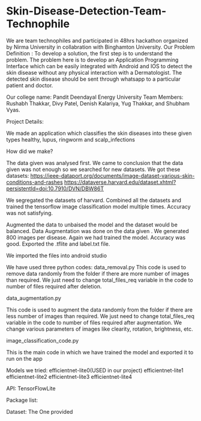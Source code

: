 # Skin-Disease-Detection-Team-Technophile
We are team technophiles and participated in 48hrs hackathon organized by Nirma University in collabration with Binghamton University. Our Problem Definition : To develop a solution, the first step is to understand the problem. The problem here is to develop an Application Programming Interface which can be easily integrated with Android and IOS to detect the skin disease without any physical interaction with a Dermatologist. The detected skin disease should be sent through whatsapp to a particular patient and doctor.

Our college name: Pandit Deendayal Energy University
Team Members: Rushabh Thakkar, Divy Patel, Denish Kalariya, Yug Thakkar, and Shubham Vyas.

Project Details:

We made an application which classifies the skin diseases into these given types healthy, lupus, ringworm and scalp_infections 

How did we make?

The data given was analysed first. We came to conclusion that the data given was not enough so we searched for new datasets.
We got these datasets: 
https://ieee-dataport.org/documents/image-dataset-various-skin-conditions-and-rashes
https://dataverse.harvard.edu/dataset.xhtml?persistentId=doi:10.7910/DVN/DBW86T

We segregated the datasets of harvard. Combined all the datasets and trained the tensorflow image classification model multiple times.
Accuracy was not satisfying.

Augmented the data to unbaised the model and the dataset would be balanced.
Data Augmentation was done on the data given . We generated 800 images per disease.
Again we had trained the model.
Accuracy was good.
Exported the .tflite and label.txt file.

We imported the files into android studio

We have used three python codes:
data_removal.py
This code is used to remove data randomly from the folder if there are more number of images than required. We just need to change total_files_req variable in the code to number of files required after deletion.

data_augmentation.py

This code is used to augment the data randomly from the folder if there are less number of images than required. We just need to change total_files_req variable in the code to number of files required after augmentation. We change various parameters of images like clearity, rotation, brightness, etc.

image_classification_code.py

This is the main code in which we have trained the model and exported it to run on the app

  Models we tried:
        efficientnet-lite0(USED in our project)
        efficientnet-lite1
        efficientnet-lite2
        efficientnet-lite3
        efficientnet-lite4
        
  API:
        TensorFlowLite
        
  Package list:
        
  Dataset: The One provided 
   
